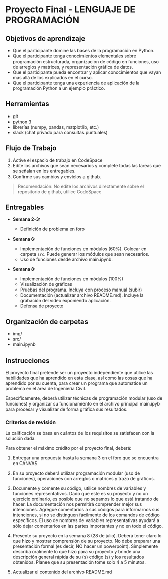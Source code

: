 # Proyecto Final - LENGUAJE DE PROGRAMACIÓN

## Objetivos de aprendizaje

- Que el participante domine las bases de la programación en Python.
- Que el participante tenga conocimientos elementales sobre programación estructurada, organización de código en funciones, uso de arreglos y matrices, y representación gráfica de datos.
- Que el participante pueda encontrar y aplicar conocimientos que vayan más allá de los explicados en el curso.
- Que el participante tenga una experiencia de aplicación de la programación Python a un ejemplo práctico.

## Herramientas
- git
- python 3 
- librerías (numpy, pandas, matplotlib, etc.)
- slack (chat privado para consultas puntuales)


## Flujo de Trabajo
1. Active el espacio de trabajo en CodeSpace    
2. Edite los archivos que sean necesarios y complete todas las tareas que se señalan en los entregables.
3. Confirme sus cambios y envíelos a github. 


> Recomendación: No edite los archivos directamente sobre el repositorio de github, utilice CodeSpace



## Entregables


- **Semana 2-3:** 
  - Definición de problema en foro

- **Semana 6:** 
  - Implementación de funciones en módulos (60%). Colocar en carpeta `src`. Puede generar los módulos que sean necesarios.
  - Uso de funciones desde archivo main.ipynb. 
   
- **Semana 8:** 
  - Implementación de funciones en módulos (100%)
  - Visualización de gráficas
  - Pruebas del programa. Incluya con proceso manual (subir)
  - Documentación (actualizar archivo README.md). Incluye la grabación del vídeo exponiendo aplicación. 
  - Defensa de proyecto

## Organización de carpetas
- img/
- src/
- main.ipynb

## Instrucciones

El proyecto final pretende ser un proyecto independiente que utilice las habilidades que ha aprendido en esta clase, así como las cosas que ha aprendido por su cuenta, para crear un programa que automatice un problema en el área de Ingeniería Civil. 

Específicamente, deberá utilizar técnicas de programación modular (uso de funciones) y organizar su funcionamiento en el archivo principal main.ipyb para procesar y visualizar de forma gráfica sus resultados.


### Criterios de revisión

La calificación se basa en cuántos de los requisitos se satisfacen con la solución dada.

Para obtener el máximo crédito por el proyecto final, deberá:

1. Entregar una propuesta hasta la semana 3 en el foro que se encuentra en CANVAS.

2. En su proyecto deberá utilizar programación modular (uso de funciones), operaciones con arreglos o matrices y trazo de gráficos.

3. Documente y comente su código, utilice nombres de variables y funciones representativos. Dado que este es su proyecto y no un ejercicio ordinario, es posible que no sepamos lo que está tratando de hacer. La documentación nos permitirá comprender mejor sus intenciones. Agregue comentarios a sus códigos para informarnos sus intenciones, si no se distinguen fácilmente de los comandos de código específicos. El uso de nombres de variables representativas ayudará a sólo dejar comentarios en las partes importantes y no en todo el código.   

4. Presente su proyecto en la semana 8 (28 de julio). Deberá tener claro lo que hizo y mostrar comprensión de su proyecto. No debe preparar una presentación formal (es decir, NO hacer un powerpoint). Simplemente describa oralmente lo que hizo para su proyecto y brinde una descripción general rápida de su (s) código (s) y los resultados obtenidos. Planee que su presentación tome solo 4 a 5 minutos. 

5. Actualizar el contenido del archivo README.md  
